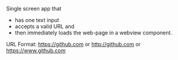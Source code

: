 Single screen app that

- has one text input
- accepts a valid URL and
- then immediately loads the web-page in a webview component.

URL Format: https://github.com or http://github.com or https://www.github.com
